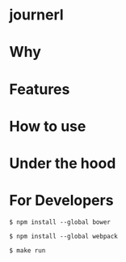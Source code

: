 # journerl

# Why

# Features

# How to use

# Under the hood

# For Developers

`$ npm install --global bower`

`$ npm install --global webpack`

`$ make run`
